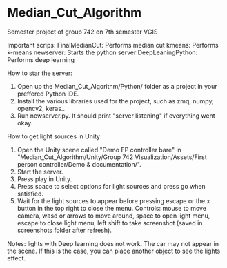# Median_Cut_Algorithm
Semester project of group 742 on 7th semester VGIS

Important scrips:
FinalMedianCut: Performs median cut
kmeans: Performs k-means
newserver: Starts the python server
DeepLeaningPython: Performs deep learning

How to star the server:
1) Open up the Median_Cut_Algorithm/Python/ folder as a project in your preffered Python IDE.
2) Install the various libraries used for the project, such as zmq, numpy, opencv2, keras..
3) Run newserver.py. It should print "server listening" if everything went okay. 

How to get light sources in Unity:
1) Open the Unity scene called "Demo FP controller bare" in  "Median_Cut_Algorithm/Unity/Group 742 Visualization/Assets/First person controller/Demo & documentation/".
2) Start the server.
3) Press play in Unity.
4) Press space to select options for light sources and press go when satisfied.
5) Wait for the light sources to appear before pressing escape or the x button in the top right to close the menu.
Controls: mouse to move camera, wasd or arrows to move around, space to open light menu, escape to close light menu, left shift to take screenshot (saved in screenshots folder after refresh).

Notes: lights with Deep learning does not work. The car may not appear in the scene. If this is the case, you can place another object to see the lights effect. 
